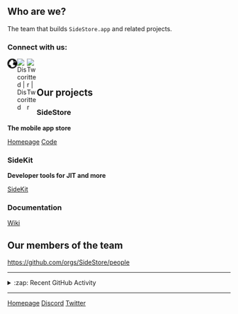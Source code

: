<!-- 
Docs: How to use GitHub README and actions to auto-generate embedded content.
https://github.com/anuraghazra/github-readme-stats
https://www.youtube.com/watch?v=n6d4KHSKqGk
https://github.com/rahuldkjain/github-profile-readme-generator
 -->

## Who are we?

The team that builds `SideStore.app` and related projects.

### Connect with us:

<!--
[![Website](https://img.shields.io/website?label=sidestore.io&style=for-the-badge&url=https://sidestore.io)](https://sidestore.io)
[![Twitter Follow](https://img.shields.io/twitter/follow/sidestore_io?color=1DA1F2&logo=twitter&style=for-the-badge)](https://twitter.com/intent/follow?original_referer=https%3A%2F%2Fgithub.com%2Fsidestore&screen_name=sidestore)
[![GitHub Followers](https://img.shields.io/github/followers/sidestore?style=for-the-badge)]()
[![GitHub Sponsors](https://img.shields.io/github/sponsors/sidestore?style=for-the-badge
)]() 
-->

[<img align="left" alt="sidestore.io" width="22px" src="https://raw.githubusercontent.com/iconic/open-iconic/master/svg/globe.svg" />][website]
[<img align="left" alt="Discord | Discord" width="22px" src="https://cdn.jsdelivr.net/npm/simple-icons@v3/icons/discord.svg" />][discord]
[<img align="left" alt="Twitter | Twitter" width="22px" src="https://cdn.jsdelivr.net/npm/simple-icons@v3/icons/twitter.svg" />][twitter]

<br />
<br />

## Our projects

### SideStore

__The mobile app store__

[Homepage][website]
[Code][git.sidestore]

### SideKit

__Developer tools for JIT and more__

[SideKit][git.sidekit]

### Documentation

[Wiki][wiki]

## Our members of the team

https://github.com/orgs/SideStore/people

---

<details>
  <summary>:zap: Recent GitHub Activity</summary>

<!--START_SECTION:activity-->
1. ❗️ Opened issue [#1039](https://github.com/SideStore/SideStore/issues/1039) in [SideStore/SideStore](https://github.com/SideStore/SideStore)
2. ❗️ Opened issue [#1038](https://github.com/SideStore/SideStore/issues/1038) in [SideStore/SideStore](https://github.com/SideStore/SideStore)
3. 🗣 Commented on [#974](https://github.com/SideStore/SideStore/issues/974) in [SideStore/SideStore](https://github.com/SideStore/SideStore)
4. ❗️ Closed issue [#1018](https://github.com/SideStore/SideStore/issues/1018) in [SideStore/SideStore](https://github.com/SideStore/SideStore)
5. ❗️ Closed issue [#948](https://github.com/SideStore/SideStore/issues/948) in [SideStore/SideStore](https://github.com/SideStore/SideStore)
6. 🗣 Commented on [#1035](https://github.com/SideStore/SideStore/issues/1035) in [SideStore/SideStore](https://github.com/SideStore/SideStore)
7. ❗️ Closed issue [#1035](https://github.com/SideStore/SideStore/issues/1035) in [SideStore/SideStore](https://github.com/SideStore/SideStore)
8. ❗️ Closed issue [#980](https://github.com/SideStore/SideStore/issues/980) in [SideStore/SideStore](https://github.com/SideStore/SideStore)
9. ❗️ Closed issue [#1015](https://github.com/SideStore/SideStore/issues/1015) in [SideStore/SideStore](https://github.com/SideStore/SideStore)
10. ❗️ Closed issue [#951](https://github.com/SideStore/SideStore/issues/951) in [SideStore/SideStore](https://github.com/SideStore/SideStore)
11. ❗️ Closed issue [#1037](https://github.com/SideStore/SideStore/issues/1037) in [SideStore/SideStore](https://github.com/SideStore/SideStore)
12. ❗️ Opened issue [#1037](https://github.com/SideStore/SideStore/issues/1037) in [SideStore/SideStore](https://github.com/SideStore/SideStore)
13. ❗️ Closed issue [#1017](https://github.com/SideStore/SideStore/issues/1017) in [SideStore/SideStore](https://github.com/SideStore/SideStore)
14. 🗣 Commented on [#227](https://github.com/SideStore/SideStore/issues/227) in [SideStore/SideStore](https://github.com/SideStore/SideStore)
15. ❗️ Closed issue [#7](https://github.com/SideStore/Altcon/issues/7) in [SideStore/Altcon](https://github.com/SideStore/Altcon)
16. 🗣 Commented on [#1033](https://github.com/SideStore/SideStore/issues/1033) in [SideStore/SideStore](https://github.com/SideStore/SideStore)
17. 🗣 Commented on [#998](https://github.com/SideStore/SideStore/issues/998) in [SideStore/SideStore](https://github.com/SideStore/SideStore)
18. 🗣 Commented on [#65](https://github.com/SideStore/SideStore/issues/65) in [SideStore/SideStore](https://github.com/SideStore/SideStore)
19. 🗣 Commented on [#65](https://github.com/SideStore/SideStore/issues/65) in [SideStore/SideStore](https://github.com/SideStore/SideStore)
20. 🗣 Commented on [#1008](https://github.com/SideStore/SideStore/issues/1008) in [SideStore/SideStore](https://github.com/SideStore/SideStore)
<!--END_SECTION:activity-->

</details>

---

[Homepage][patreon] [Discord][discord] [Twitter][twitter]

<!--
- [Patreon][patreon]
- [OpenCollective][opencollective]
- [YouTube][youtube]
-->

[website]: https://sidestore.io
[wiki]: https://wiki.sidestore.io
[twitter]: https://twitter.com/sidestore_io
[discord]: https://discord.gg/sidestore-949183273383395328
[youtube]: https://youtube.com/TODO
[patreon]: https://www.patreon.com/SideStore
[opencollective]: https://opencollective.com/TODO
[git.sidestore]: https://github.com/SideStore/SideStore/
[git.sidekit]: https://github.com/SideStore/SideKit

